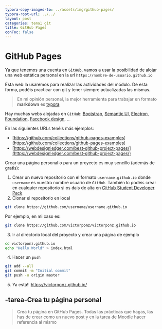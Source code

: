 ```yaml
---
typora-copy-images-to: ../assets/img/github-pages/
typora-root-url: ../../
layout: post
categories: tema1 git
title: GitHub Pages
conToc: false
---
```

# GitHub Pages
Ya que tenemos una cuenta en `GitHub`, vamos a usar la posibilidad de alojar una web estática personal en la url `https://nombre-de-usuario.github.io`

Esta web la usaremos para realizar las actividades del módulo. De esta forma, podéis practicar con git y tener siempre actualizadas las mismas.

> En mi opinión personal, la mejor herramienta para trabajar en formato **markdown** es [typora](https://typora.io/)

Hay muchas webs alojadas en `GitHub`: [Bootstrap](https://getbootstrap.com/), [Semantic UI](https://semantic-ui.com/), [Electron](https://www.electronjs.org/), [Foundation](https://get.foundation/), [Facebook design](https://design.facebook.com/), ...

En las siguientes URLs tenéis más ejemplos:
* [https://github.com/collections/github-pages-examples](https://github.com/collections/github-pages-examples)
* [https://webdesignledger.com/best-github-project-pages/](https://webdesignledger.com/best-github-project-pages/)

Crear una página personal o para un proyecto es muy sencillo (además de gratis):
1. Crear un nuevo repositorio con el formato `username.github.io` donde `username` es vuestro nombre usuario de `GitHub`. También lo podéis crear en cualquier repositorio si os dais de alta en [GitHub Student Developer Pack](https://education.github.com/students)
2. Clonar el repositorio en local
```bash
git clone https://github.com/username/username.github.io
```
Por ejemplo, en mi caso es:
```bash
git clone https://github.com/victorponz/victorponz.github.io
```
3. Ir al directorio local del proyecto y crear una página de ejemplo
```bash
cd victorponz.github.io
echo "Hello World" > index.html
```
4. Hacer un `push`
```bash
git add --all
git commit -m "Initial commit"
git push -u origin master
```
5. Ya está!! https://victorponz.github.io/

## -tarea-Crea tu página personal
> Crea tu página en GitHub Pages. Todas las prácticas que hagas, las has de crear como un nuevo post y en la tarea de Moodle hacer referencia al mismo